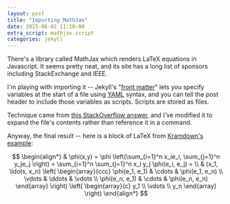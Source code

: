 ```yaml
---
layout: post
title: "Importing MathJax"
date: 2015-06-02 11:10:00
extra_script: mathjax.script
categories: jekyll
---
```

There's a library called MathJax which renders LaTeX equations in Javascript. It seems pretty neat, and its site has a long list of sponsors including StackExchange and IEEE.

I'm playing with importing it -- Jekyll's "[front matter][jekyll-frontmatter]" lets you specify variables at the start of a file using [YAML][YAML] syntax, and you can tell the post header to include those variables as scripts. Scripts are stored as files.

Technique came from [this StackOverflow answer][so-answer], and I've modified it to expand the file's contents rather than reference it in a command.

Anyway, the final result -- here is a block of LaTeX from [Kramdown's example][kramdown-math-ex]:

$$
\begin{align*}
  & \phi(x,y) = \phi \left(\sum_{i=1}^n x_ie_i, \sum_{j=1}^n y_je_j \right)
  = \sum_{i=1}^n \sum_{j=1}^n x_i y_j \phi(e_i, e_j) = \\
  & (x_1, \ldots, x_n) \left( \begin{array}{ccc}
      \phi(e_1, e_1) & \cdots & \phi(e_1, e_n) \\
      \vdots & \ddots & \vdots \\
      \phi(e_n, e_1) & \cdots & \phi(e_n, e_n)
    \end{array} \right)
  \left( \begin{array}{c}
      y_1 \\
      \vdots \\
      y_n
    \end{array} \right)
\end{align*}
$$

[jekyll-frontmatter]: http://jekyllrb.com/docs/frontmatter
[YAML]: http://yaml.org
[so-answer]: http://stackoverflow.com/questions/14113559/how-to-tune-layout-for-a-particular-page-post-in-jekyll
[kramdown-math-ex]: http://kramdown.gettalong.org/syntax.html#math-blocks

